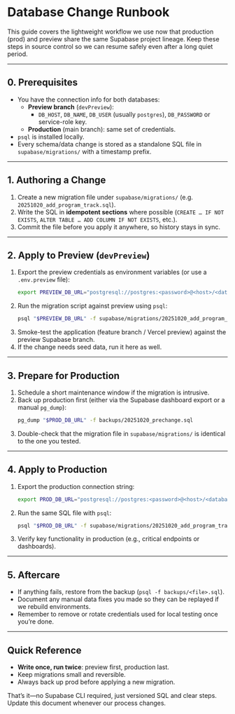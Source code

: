 # Database Change Runbook

This guide covers the lightweight workflow we use now that production (prod) and preview share the same Supabase project lineage. Keep these steps in source control so we can resume safely even after a long quiet period.

---

## 0. Prerequisites
- You have the connection info for both databases:
  - **Preview branch** (`devPreview`):
    - `DB_HOST`, `DB_NAME`, `DB_USER` (usually `postgres`), `DB_PASSWORD` or service-role key.
  - **Production** (main branch): same set of credentials.
- `psql` is installed locally.
- Every schema/data change is stored as a standalone SQL file in `supabase/migrations/` with a timestamp prefix.

---

## 1. Authoring a Change
1. Create a new migration file under `supabase/migrations/` (e.g. `20251020_add_program_track.sql`).
2. Write the SQL in **idempotent sections** where possible (`CREATE … IF NOT EXISTS`, `ALTER TABLE … ADD COLUMN IF NOT EXISTS`, etc.).
3. Commit the file before you apply it anywhere, so history stays in sync.

---

## 2. Apply to Preview (`devPreview`)
1. Export the preview credentials as environment variables (or use a `.env.preview` file):
   ```bash
   export PREVIEW_DB_URL="postgresql://postgres:<password>@<host>/<database>"
   ```
2. Run the migration script against preview using `psql`:
   ```bash
   psql "$PREVIEW_DB_URL" -f supabase/migrations/20251020_add_program_track.sql
   ```
3. Smoke-test the application (feature branch / Vercel preview) against the preview Supabase branch.
4. If the change needs seed data, run it here as well.

---

## 3. Prepare for Production
1. Schedule a short maintenance window if the migration is intrusive.
2. Back up production first (either via the Supabase dashboard export or a manual `pg_dump`):
   ```bash
   pg_dump "$PROD_DB_URL" -f backups/20251020_prechange.sql
   ```
3. Double-check that the migration file in `supabase/migrations/` is identical to the one you tested.

---

## 4. Apply to Production
1. Export the production connection string:
   ```bash
   export PROD_DB_URL="postgresql://postgres:<password>@<host>/<database>"
   ```
2. Run the same SQL file with `psql`:
   ```bash
   psql "$PROD_DB_URL" -f supabase/migrations/20251020_add_program_track.sql
   ```
3. Verify key functionality in production (e.g., critical endpoints or dashboards).

---

## 5. Aftercare
- If anything fails, restore from the backup (`psql -f backups/<file>.sql`).
- Document any manual data fixes you made so they can be replayed if we rebuild environments.
- Remember to remove or rotate credentials used for local testing once you’re done.

---

## Quick Reference
- **Write once, run twice**: preview first, production last.
- Keep migrations small and reversible.
- Always back up prod before applying a new migration.

That’s it—no Supabase CLI required, just versioned SQL and clear steps. Update this document whenever our process changes. 
